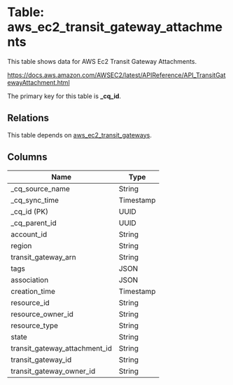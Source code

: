 # Table: aws_ec2_transit_gateway_attachments

This table shows data for AWS Ec2 Transit Gateway Attachments.

https://docs.aws.amazon.com/AWSEC2/latest/APIReference/API_TransitGatewayAttachment.html

The primary key for this table is **_cq_id**.

## Relations

This table depends on [aws_ec2_transit_gateways](aws_ec2_transit_gateways).

## Columns

| Name          | Type          |
| ------------- | ------------- |
|_cq_source_name|String|
|_cq_sync_time|Timestamp|
|_cq_id (PK)|UUID|
|_cq_parent_id|UUID|
|account_id|String|
|region|String|
|transit_gateway_arn|String|
|tags|JSON|
|association|JSON|
|creation_time|Timestamp|
|resource_id|String|
|resource_owner_id|String|
|resource_type|String|
|state|String|
|transit_gateway_attachment_id|String|
|transit_gateway_id|String|
|transit_gateway_owner_id|String|